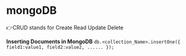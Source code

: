 # mongoDB

👉CRUD stands for Create Read Update Delete

**Inserting Documents in MongoDB**
`db.<collection_Name>.insertOne({
field1:value1,
field2:value2,
......
});`


